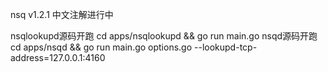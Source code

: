 nsq v1.2.1 中文注解进行中

nsqlookupd源码开跑
cd apps/nsqlookupd && go run main.go
nsqd源码开跑
cd apps/nsqd && go run main.go options.go --lookupd-tcp-address=127.0.0.1:4160
